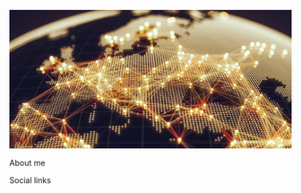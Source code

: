 [![Header](https://github.com/o-k-88/o-k-88/blob/main/assets/csm-centre-finance-technology-regulation-883x432-76236be067.jpg)]()

About me

Social links


